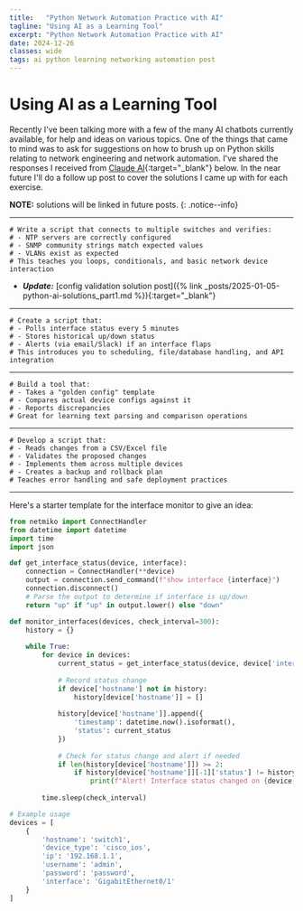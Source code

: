 ```yaml
---
title:   "Python Network Automation Practice with AI"
tagline: "Using AI as a Learning Tool"
excerpt: "Python Network Automation Practice with AI"
date: 2024-12-26
classes: wide
tags: ai python learning networking automation post
---
```

# Using AI as a Learning Tool

Recently I've been talking more with a few of the many AI chatbots currently available, for help and ideas on various topics. One of the things that came to mind was to ask for suggestions on how to brush up on Python skills relating to network engineering and network automation.  I've shared the responses I received from [Claude AI](https://claude.ai){:target="_blank"} below. In the near future I'll do a follow up post to cover the solutions I came up with for each exercise.

**NOTE:** solutions will be linked in future posts.
{: .notice--info}

---
```
# Write a script that connects to multiple switches and verifies:
# - NTP servers are correctly configured
# - SNMP community strings match expected values
# - VLANs exist as expected
# This teaches you loops, conditionals, and basic network device interaction
```
- ***Update:*** [config validation solution post]({% link _posts/2025-01-05-python-ai-solutions_part1.md %}){:target="_blank"}

---

```
# Create a script that:
# - Polls interface status every 5 minutes
# - Stores historical up/down status
# - Alerts (via email/Slack) if an interface flaps
# This introduces you to scheduling, file/database handling, and API integration
```
---
```
# Build a tool that:
# - Takes a "golden config" template
# - Compares actual device configs against it
# - Reports discrepancies
# Great for learning text parsing and comparison operations
```
---
```
# Develop a script that:
# - Reads changes from a CSV/Excel file
# - Validates the proposed changes
# - Implements them across multiple devices
# - Creates a backup and rollback plan
# Teaches error handling and safe deployment practices
```
---
Here's a starter template for the interface monitor to give an idea:

```python
from netmiko import ConnectHandler
from datetime import datetime
import time
import json

def get_interface_status(device, interface):
    connection = ConnectHandler(**device)
    output = connection.send_command(f"show interface {interface}")
    connection.disconnect()
    # Parse the output to determine if interface is up/down
    return "up" if "up" in output.lower() else "down"

def monitor_interfaces(devices, check_interval=300):
    history = {}
    
    while True:
        for device in devices:
            current_status = get_interface_status(device, device['interface'])
            
            # Record status change
            if device['hostname'] not in history:
                history[device['hostname']] = []
            
            history[device['hostname']].append({
                'timestamp': datetime.now().isoformat(),
                'status': current_status
            })
            
            # Check for status change and alert if needed
            if len(history[device['hostname']]) >= 2:
                if history[device['hostname']][-1]['status'] != history[device['hostname']][-2]['status']:
                    print(f"Alert! Interface status changed on {device['hostname']}")
                    
        time.sleep(check_interval)

# Example usage
devices = [
    {
        'hostname': 'switch1',
        'device_type': 'cisco_ios',
        'ip': '192.168.1.1',
        'username': 'admin',
        'password': 'password',
        'interface': 'GigabitEthernet0/1'
    }
]
```




